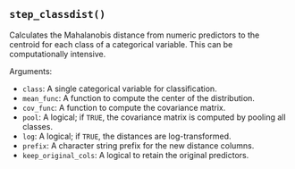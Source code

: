 ## `step_classdist()`

Calculates the Mahalanobis distance from numeric predictors to the centroid for each class of a categorical variable. This can be computationally intensive.

Arguments:
* `class`: A single categorical variable for classification.
* `mean_func`: A function to compute the center of the distribution.
* `cov_func`: A function to compute the covariance matrix.
* `pool`: A logical; if `TRUE`, the covariance matrix is computed by pooling all classes.
* `log`: A logical; if `TRUE`, the distances are log-transformed.
* `prefix`: A character string prefix for the new distance columns.
* `keep_original_cols`: A logical to retain the original predictors.

